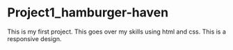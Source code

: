 # Project1_hamburger-haven
This is my first project. This goes over my skills using html and css. This is a responsive design. 
